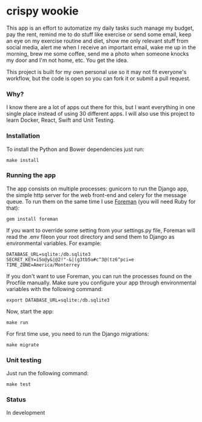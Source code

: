 # crispy wookie
This app is an effort to automatize my daily tasks such manage my budget, pay the rent, remind me to do stuff like exercise or send some email, keep an eye on my exercise routine and diet, show me only relevant stuff from social media, alert me when I receive an important email, wake me up in the morning, brew me some coffee, send me a photo when someone knocks my door and I'm not home, etc. You get the idea.

This project is built for my own personal use so it may not fit everyone's workflow, but the code is open so you can fork it or submit a pull request.

### Why?
I know there are a lot of apps out there for this, but I want everything in one single place instead of using 30 different apps. I will also use this project to learn Docker, React, Swift and Unit Testing.

### Installation
To install the Python and Bower dependencies just run:

    make install

### Running the app
The app consists on multiple processes: gunicorn to run the Django app, the simple http server for the web front-end and celery for the message queue. To run them on the same time I use [Foreman](https://github.com/ddollar/foreman) (you will need Ruby for that):

    gem install foreman

If you want to override some setting from your settings.py file, Foreman will read the .env fileon your root directory and send them to Django as environmental variables. For example:

    DATABASE_URL=sqlite:/db.sqlite3
	SECRET_KEY=i5o@y&|@2!"·&|(g3tb5u#c^3@(tz6^pci=e
	TIME_ZONE=America/Monterrey

If you don't want to use Foreman, you can run the processes found on the Procfile manually. Make sure you configure your app through environmental variables with the following command:

    export DATABASE_URL=sqlite:/db.sqlite3

Now, start the app:

    make run

For first time use, you need to run the Django migrations:

    make migrate

### Unit testing
Just run the following command:

    make test

### Status
In development

